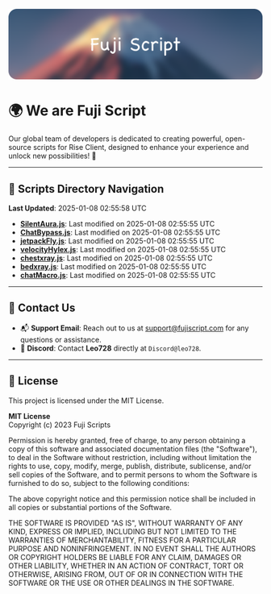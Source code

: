 ![Banner](.github/b.webp)

# 🌍 **We are Fuji Script**

Our global team of developers is dedicated to creating powerful, open-source scripts for Rise Client, designed to enhance your experience and unlock new possibilities! 🌟

---
<!-- SCRIPTS_NAVIGATION_START -->
## 📂 **Scripts Directory Navigation**

**Last Updated**: 2025-01-08 02:55:58 UTC

- **[SilentAura.js](scripts/SilentAura.js)**: Last modified on 2025-01-08 02:55:55 UTC
- **[ChatBypass.js](scripts/ChatBypass.js)**: Last modified on 2025-01-08 02:55:55 UTC
- **[jetpackFly.js](scripts/jetpackFly.js)**: Last modified on 2025-01-08 02:55:55 UTC
- **[velocityHylex.js](scripts/velocityHylex.js)**: Last modified on 2025-01-08 02:55:55 UTC
- **[chestxray.js](scripts/chestxray.js)**: Last modified on 2025-01-08 02:55:55 UTC
- **[bedxray.js](scripts/bedxray.js)**: Last modified on 2025-01-08 02:55:55 UTC
- **[chatMacro.js](scripts/chatMacro.js)**: Last modified on 2025-01-08 02:55:55 UTC

<!-- SCRIPTS_NAVIGATION_END -->

---

## 💬 **Contact Us**  
- 📬 **Support Email**: Reach out to us at [support@fujiscript.com](mailto:support@fujiscript.com) for any questions or assistance.  
- 💬 **Discord**: Contact **Leo728** directly at `Discord@leo728`.

---

## 📜 **License**

This project is licensed under the MIT License.  

**MIT License**  
Copyright (c) 2023 Fuji Scripts  

Permission is hereby granted, free of charge, to any person obtaining a copy of this software and associated documentation files (the "Software"), to deal in the Software without restriction, including without limitation the rights to use, copy, modify, merge, publish, distribute, sublicense, and/or sell copies of the Software, and to permit persons to whom the Software is furnished to do so, subject to the following conditions:  

The above copyright notice and this permission notice shall be included in all copies or substantial portions of the Software.  

THE SOFTWARE IS PROVIDED "AS IS", WITHOUT WARRANTY OF ANY KIND, EXPRESS OR IMPLIED, INCLUDING BUT NOT LIMITED TO THE WARRANTIES OF MERCHANTABILITY, FITNESS FOR A PARTICULAR PURPOSE AND NONINFRINGEMENT. IN NO EVENT SHALL THE AUTHORS OR COPYRIGHT HOLDERS BE LIABLE FOR ANY CLAIM, DAMAGES OR OTHER LIABILITY, WHETHER IN AN ACTION OF CONTRACT, TORT OR OTHERWISE, ARISING FROM, OUT OF OR IN CONNECTION WITH THE SOFTWARE OR THE USE OR OTHER DEALINGS IN THE SOFTWARE.  
